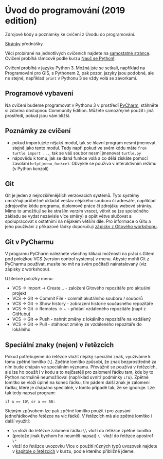 # Úvod do programování (2019 edition)
Zdrojové kódy a poznámky ke cvičení z Úvodu do programování.

[Stránky](http://web.natur.cuni.cz/~bayertom/index.php/9-teaching/10-uvod-do-programovani) přednášky.

Věci probírané na jednotlivých cvičeních najdete na [samostatné stránce](prubeh.md).
Cvičení probíhá rámcově podle kurzu [Nauč se Python!](https://naucse.python.cz/course/pyladies/).

Cvičení probíhá v jazyku Python 3. Možná jste se setkali, například na Programování pro GIS, s Pythonem 2, pak pozor, jazyky jsou podobné, ale ne stejné, například `print` v Pythonu 3 se vždy volá se závorkami.

## Programové vybavení
Na cvičení budeme programovat v Pythonu 3 v prostředí [PyCharm](https://www.jetbrains.com/pycharm/), stáhněte si zdarma dostupnou Community Edition. Můžete samozřejmě použít i jiná prostředí, pokud jsou vám bližší.

## Poznámky ze cvičení
 * pokud importujete nějaký modul, tak se hlavní program nesmí jmenovat stejně jako tento modul. Tedy např. pokud ve svém kódu máte `from turtle import ...`, tak se váš soubor nesmí jmenovat `turtle.py`
 * nápovědu k tomu, jak se daná funkce volá a co dělá získáte pomocí zavolání `help(jmeno_funkce)`. Obvykle se používá v interaktivním režimu (v Python konzoli)

## Git
Git je jeden z nejrozšířenějších verzovacích systémů. Tyto systémy umožňují
průběžně ukládat vestav nějakého souboru či adresáře, například zdrojového kódu
programu, diplomové práce či zdrojáku webové stránky. Mimo to umožňují se ke
straším verzím vracet, větvit se (ze společného základu se vydat nezávisle více
směry) a opět větve slučovat a spolupracovat s ostatními na nějakém větším
díle. 
Pro informace o Gitu a jeho používání z příkazové řádky doporučuji [zápisky z
Gitového workshopu](https://naucse.python.cz/2019/gitworking-openalt/). 

## Git v PyCharmu
V programu PyCharm naleznete všechny klikací možnosti na práci s Gitem pod
položkou VCS (version control systems) v menu. Abyste mohli Git z PyCharmu
používat, musíte ho mít na svém počítači nainstalovaný (viz zápisky z
workshopu). 

Užitečné položky menu:
 * VCS -> Import -> Create... - založení Gitového repozitáře pro aktuální projekt
 * VCS -> Git -> Commit File - commit akutálního souboru / souborů
 * VCS -> Git -> Show history - zobrazení historie současného repozitáře
 * VCS -> Git -> Remotes -> + - přidání vzdáleného repozitáře (např z GitHubu)
 * VCS -> Git -> Push - nahrát změny z lokálního repozitáře na vzdálený
 * VCS -> Git -> Pull - stáhnout změny ze vzdáleného repozitáře do lokálního



## Speciální znaky (nejen) v řetězcích
Pokud potřebujeme do řetězce vložit nějaký speciální znak, využíváme k tomu
zpětné lomítko (`\`). Zpětné lomítko způsobí, že znak bezprostředně za ním bude
chápán ve speciálním významu. Převážně se používá v řetězcích, ale lze ho
použít i v kodu a to nejčastěji pro zalomení řádku tam, kde by to Python
normálně neumožňoval (například uvnitř podmínky `if`u). Zpětné lomítko se vloží
úplně na konec řádku, tím pádem další znak je zalomení řádku, které je chápáno
speciálně, v tomto případě tak, že se ignoruje. Lze tak tedy napsat program:

`if a == 10\
    or a == 50:`

Stejným způsobem lze pak zpětné lomítko použít i pro zapsání jednořádkového
řetězce na víc řádků. V řetězcích má ale zpětné lomítko i další využití:
 * `\n` vloží do řetězce zalomení řádku `\\` vloží do řetězce zpětné lomítko
 * (protože jinak bychom ho neuměli napsat) `\'` vloží do řetězce apostrof `\"`
 * vloží do řetězce uvozovku
Více o použití různých typů uvozovek najdete v [kapitole o
řetězcích](https://naucse.python.cz/2019/pyladies-brno-podzim-st/beginners/str/)
v kurzu, podle kterého přibližně jdeme.

